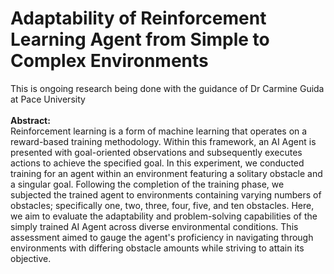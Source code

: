 # Adaptability of Reinforcement Learning Agent from Simple to Complex Environments

<body>This is ongoing research being done with the guidance of Dr Carmine Guida at Pace University</body><br><br>

<body><b>Abstract:</b> <br>
Reinforcement learning is a form of machine learning that operates on a reward-based training methodology. Within this framework, an AI Agent is presented with goal-oriented observations and subsequently executes actions to achieve the specified goal. In this experiment, we conducted training for an agent within an environment featuring a solitary obstacle and a singular goal. Following the completion of the training phase, we subjected the trained agent to environments containing varying numbers of obstacles; specifically one, two, three, four, five, and ten obstacles. Here, we aim to evaluate the adaptability and problem-solving capabilities of the simply trained AI Agent across diverse environmental conditions. This assessment aimed to gauge the agent's proficiency in navigating through environments with differing obstacle amounts while striving to attain its objective.
</body>
